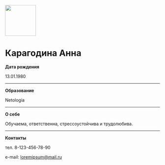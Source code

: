 <img src="https://img.freepik.com/premium-vector/smiling-woman-avatar-cartoon-female-character-portrait_53562-19295.jpg?w=740" width="100">

# Карагодина Анна #


**Дата рождения**

13.01.1980

***

**Образование**

Netologia

***

**О себе**

Обучаема, ответственна, стрессоустойчива и трудолюбива.

***

**Контакты**

тел. 8-123-456-78-90

e-mail: [loremipsum@mail.ru](loremipsum@mail.ru)





